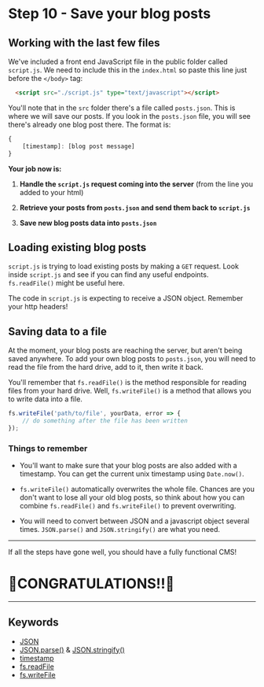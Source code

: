 # Step 10 - Save your blog posts

## Working with the last few files

We've included a front end JavaScript file in the public folder called `script.js`. We need to include this in the `index.html` so paste this line just before the `</body>` tag:
```html
  <script src="./script.js" type="text/javascript"></script>
```

You'll note that in the `src` folder there's a file called `posts.json`. This is where we will save our posts. If you look in the `posts.json` file, you will see there's already one blog post there. The format is:
```js
{
    [timestamp]: [blog post message]
}
```


**Your job now is:**
1. **Handle the `script.js` request coming into the server** (from the line you added to your html)

2. **Retrieve your posts from `posts.json` and send them back to `script.js`**

3. **Save new blog posts data into `posts.json`**


## Loading existing blog posts

`script.js` is trying to load existing posts by making a `GET` request. Look inside `script.js` and see if you can find any useful endpoints. `fs.readFile()` might be useful here.


The code in `script.js` is expecting to receive a JSON object. Remember your http headers!

## Saving data to a file

At the moment, your blog posts are reaching the server, but aren't being saved anywhere. To add your own blog posts to `posts.json`, you will need to read the file from the hard drive, add to it, then write it back.

You'll remember that `fs.readFile()` is the method responsible for reading files from your hard drive.  Well, `fs.writeFile()` is a method that allows you to write data into a file.

```js
fs.writeFile('path/to/file', yourData, error => {
    // do something after the file has been written
});
```

### Things to remember

* You'll want to make sure that your blog posts are also added with a timestamp. You can get the current unix timestamp using `Date.now()`.

* `fs.writeFile()` automatically overwrites the whole file. Chances are you don't want to lose all your old blog posts, so think about how you can combine `fs.readFile()` and `fs.writeFile()` to prevent overwriting.

* You will need to convert between JSON and a javascript object several times. `JSON.parse()` and `JSON.stringify()` are what you need.

---

If all the steps have gone well, you should have a fully functional CMS!


🎉CONGRATULATIONS!!🎉
===
---
## Keywords
* [JSON](http://www.w3schools.com/js/js_json.asp)
* [JSON.parse()](https://www.w3schools.com/js/js_json_parse.asp) & [JSON.stringify()](https://www.w3schools.com/js/js_json_stringify.asp)
* [timestamp](http://www.w3schools.com/jsref/jsref_now.asp)
* [fs.readFile](https://nodejs.org/docs/latest-v6.x/api/fs.html#fs_fs_readfile_filename_options_callback)
* [fs.writeFile](https://nodejs.org/docs/latest-v6.x/api/fs.html#fs_fs_readfile_filename_options_callback)
